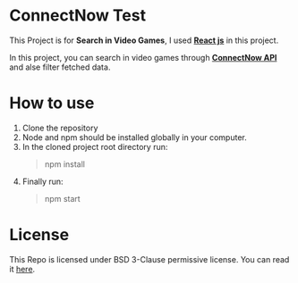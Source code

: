 # ConnectNow Test

This Project is for **Search in Video Games**, I used **[React js](https://reactjs.org/)** in this project.

In this project, you can search in video games through **[ConnectNow API](https://public.connectnow.org.uk/applicant-test.)** and alse filter fetched data.

# How to use

1. Clone the repository
1. Node and npm should be installed globally in your computer.
1. In the cloned project root directory run:
   > npm install
1. Finally run:
   > npm start

# License

This Repo is licensed under BSD 3-Clause permissive license. You can read it [here](./LICENSE).
